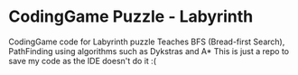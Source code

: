 # CodingGame Puzzle - Labyrinth
CodingGame code for Labyrinth puzzle
Teaches BFS (Bread-first Search), PathFinding using algorithms such as Dykstras and A*
This is just a repo to save my code as the IDE doesn't do it :(
